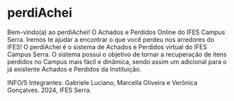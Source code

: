 # perdiAchei

Bem-vindo(a) ao perdiAchei! O Achados e Perdidos Online do IFES Campus Serra. Iremos te ajudar a encontrar o que você perdeu nos arredores do IFES! O perdiAchei é o sistema de Achados e Perdidos virtual do IFES Campus Serra. O sistema possui o objetivo de tornar a recuperação de itens perdidos no Campus mais fácil e dinâmica, sendo assim um adicional para o já existente Achados e Perdidos da Instituição.

INFO/5
Integrantes: Gabriele Luciano, Marcella Oliveira e Verônica Gonçalves.
2024, IFES Serra.
